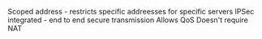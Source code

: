 Scoped address - restricts specific addreesses for specific servers
IPSec integrated - end to end secure transmission
Allows QoS
Doesn't require NAT

